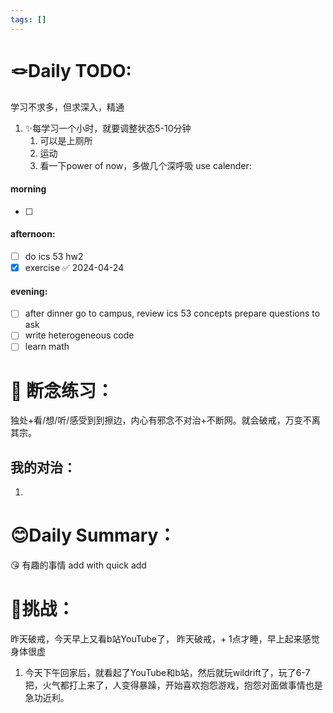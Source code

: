 ```yaml
---
tags: []
---
```


# 🪢Daily TODO: 
学习不求多，但求深入，精通
1. ✨每学习一个小时，就要调整状态5-10分钟
    1. 可以是上厕所
    2. 运动
    3. 看一下power of now，多做几个深呼吸
use calender:
#### morning
- [ ] 
#### afternoon: 
- [ ]  do ics 53 hw2 
- [x] exercise ✅ 2024-04-24
#### evening: 
- [ ] after dinner go to campus, review ics 53 concepts prepare questions to ask 
- [ ] write heterogeneous code 
- [ ] learn math 
# 💪 断念练习： 
独处+看/想/听/感受到到擦边，内心有邪念不对治+不断网。就会破戒，万变不离其宗。
## 我的对治：
1. 
# 😊Daily Summary：

😘 有趣的事情 add with quick add

# 🤩挑战：
昨天破戒，今天早上又看b站YouTube了， 昨天破戒，+ 1点才睡，早上起来感觉身体很虚
1. 今天下午回家后，就看起了YouTube和b站，然后就玩wildrift了，玩了6-7把，火气都打上来了，人变得暴躁，开始喜欢抱怨游戏，抱怨对面做事情也是急功近利。


